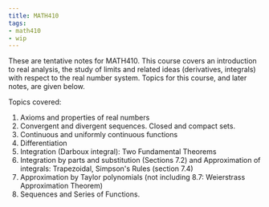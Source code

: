 ```yaml
---
title: MATH410
tags:
- math410
- wip
---
```


These are tentative notes for MATH410. This course covers an introduction to real analysis, the study of limits and related ideas (derivatives, integrals) with respect to the real number system. Topics for this course, and later notes, are given below.

Topics covered:
1.  Axioms and properties of real numbers
2.  Convergent and divergent sequences. Closed and compact sets.
3.  Continuous and uniformly continuous functions
4.  Differentiation
6.  Integration (Darboux integral): Two Fundamental Theorems
7.  Integration by parts and substitution (Sections 7.2) and Approximation of integrals: Trapezoidal, Simpson's Rules (section 7.4)
8.  Approximation by Taylor polynomials (not including 8.7: Weierstrass Approximation Theorem)
9.  Sequences and Series of Functions.